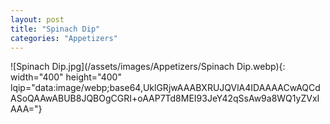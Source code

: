 ```yaml
---
layout: post
title: "Spinach Dip"
categories: "Appetizers"
---
```

![Spinach Dip.jpg](/assets/images/Appetizers/Spinach Dip.webp){: width="400" height="400" lqip="data:image/webp;base64,UklGRjwAAABXRUJQVlA4IDAAAACwAQCdASoQAAwABUB8JQBOgCGRI+oAAP7Td8MEI93JeY42qSsAw9a8WQ1yZVxIAAA="}

